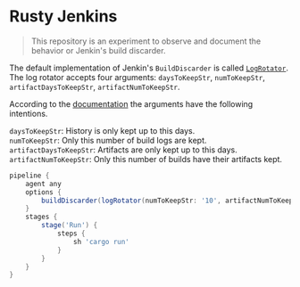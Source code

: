 # Rusty Jenkins

>This repository is an experiment to observe and document the behavior or Jenkin's build discarder.

The default implementation of Jenkin's `BuildDiscarder` is called [`LogRotator`](https://github.com/jenkinsci/jenkins/blob/master/core/src/main/java/hudson/tasks/LogRotator.java).
The log rotator accepts four arguments: `daysToKeepStr`, `numToKeepStr`, `artifactDaysToKeepStr`, `artifactNumToKeepStr`.

According to the [documentation](https://github.com/jenkinsci/jenkins/blob/22aa2e6e766074d11249893e3f35e0b99e20d3d0/core/src/main/java/hudson/tasks/LogRotator.java#L55-L77) the arguments have the following intentions.

`daysToKeepStr`: History is only kept up to this days.<br>
`numToKeepStr`: Only this number of build logs are kept.<br>
`artifactDaysToKeepStr`: Artifacts are only kept up to this days.<br>
`artifactNumToKeepStr`: Only this number of builds have their artifacts kept.



```groovy
pipeline {
    agent any
    options {
        buildDiscarder(logRotator(numToKeepStr: '10', artifactNumToKeepStr: '2'))
    }
    stages {
        stage('Run') {
            steps {
                sh 'cargo run'
            }
        }
    }
}
```
